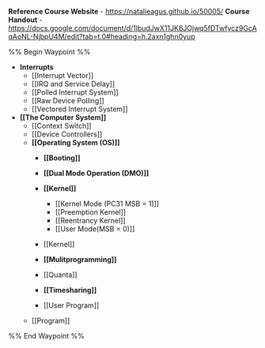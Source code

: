 **Reference Course Website** - https://natalieagus.github.io/50005/
**Course Handout** - https://docs.google.com/document/d/1lbudJwX11JK6JOjwq5fDTwfycz9GcAqAoNL-NjbpU4M/edit?tab=t.0#heading=h.2axn1ghn0yup

%% Begin Waypoint %%
- **Interrupts**
	- [[Interrupt Vector]]
	- [[IRQ and Service Delay]]
	- [[Polled Interrupt System]]
	- [[Raw Device Polling]]
	- [[Vectored Interrupt System]]
- **[[The Computer System]]**
	- [[Context Switch]]
	- [[Device Controllers]]
	- **[[Operating System (OS)]]**
		- **[[Booting]]**

		- **[[Dual Mode Operation (DMO)]]**

		- **[[Kernel]]**
			- [[Kernel Mode (PC31 MSB = 1)]]
			- [[Preemption Kernel]]
			- [[Reentrancy Kernel]]
			- [[User Mode(MSB = 0)]]
		- [[Kernel]]
		- **[[Mulitprogramming]]**

		- [[Quanta]]
		- **[[Timesharing]]**

		- [[User Program]]
	- [[Program]]

%% End Waypoint %%